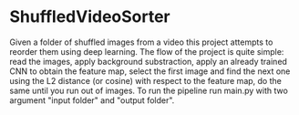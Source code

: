 # ShuffledVideoSorter
Given a folder of shuffled images from a video this project attempts to reorder them using deep learning.
The flow of the project is quite simple: read the images, apply background substraction, apply an already trained CNN to obtain the feature map, select the first image and find the next one using the L2 distance (or cosine) with respect to the feature map, do the same until you run out of images.
To run the pipeline run main.py with two argument "input folder" and "output folder".
